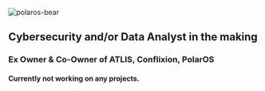 ![polaros-bear](https://cdn.discordapp.com/attachments/905858065679671390/1053518928732753980/kali-neon.png)
## Cybersecurity and/or Data Analyst in the making


### Ex Owner & Co-Owner of ATLIS, Conflixion, PolarOS
#### Currently not working on any projects.
